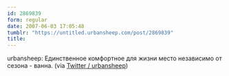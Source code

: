 ```yaml
---
id: 2869839
form: regular
date: 2007-06-03 17:05:48
tumblr: "https://untitled.urbansheep.com/post/2869839"
title:
---
```


<p>urbansheep: Единственное комфортное для жизни место независимо от сезона - ванна. (via <a href="http://twitter.com/urbansheep/statuses/89215702">Twitter / urbansheep</a>)</p>

